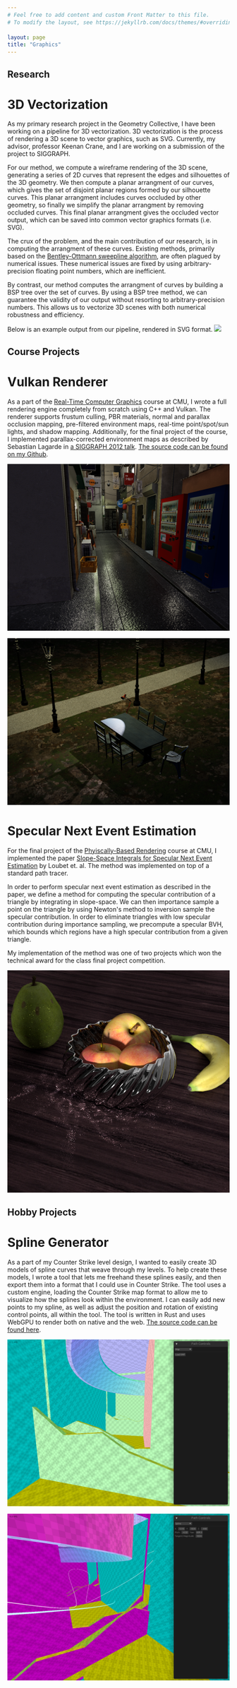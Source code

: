 ```yaml
---
# Feel free to add content and custom Front Matter to this file.
# To modify the layout, see https://jekyllrb.com/docs/themes/#overriding-theme-defaults

layout: page
title: "Graphics"
---
```

## Research
# 3D Vectorization
As my primary research project in the Geometry Collective, I have been working on a pipeline for 3D vectorization.
3D vectorization is the process of rendering a 3D scene to vector graphics, such as SVG.
Currently, my advisor, professor Keenan Crane, and I are working on a submission of the project to SIGGRAPH.

For our method, we compute a wireframe rendering of the 3D scene, generating a series of 2D curves that represent the edges and silhouettes of the 3D geometry.
We then compute a planar arrangment of our curves, which gives the set of disjoint planar regions formed by our silhouette curves.
This planar arrangment includes curves occluded by other geometry, so finally we simplify the planar arrangment by removing occluded curves.
This final planar arrangment gives the occluded vector output, which can be saved into common vector graphics formats (i.e. SVG).

The crux of the problem, and the main contribution of our research, is in computing the arrangment of these curves.
Existing methods, primarily based on the [Bentley-Ottmann sweepline algorithm](https://en.wikipedia.org/wiki/Bentley%E2%80%93Ottmann_algorithm), are often plagued by numerical issues.
These numerical issues are fixed by using arbitrary-precision floating point numbers, which are inefficient.

By contrast, our method computes the arrangment of curves by building a BSP tree over the set of curves.
By using a BSP tree method, we can guarantee the validity of our output without resorting to arbitrary-precision numbers.
This allows us to vectorize 3D scenes with both numerical robustness and efficiency.

Below is an example output from our pipeline, rendered in SVG format.
![](/assets/parthenon.svg)

## Course Projects
# Vulkan Renderer
As a part of the [Real-Time Computer Graphics](http://graphics.cs.cmu.edu/courses/15-472-s24/) course at CMU, I wrote a full rendering engine completely from scratch using C++ and Vulkan.
The renderer supports frustum culling, PBR materials, normal and parallax occlusion mapping, pre-filtered environment maps, real-time point/spot/sun lights, and shadow mapping.
Additionally, for the final project of the course, I implemented parallax-corrected environment maps as described by Sebastian Lagarde in [a SIGGRAPH 2012 talk](https://seblagarde.wordpress.com/2012/11/28/siggraph-2012-talk/).
[The source code can be found on my Github](https://github.com/TheDevelo/vulkan-renderer).

![](/assets/renderer1.png)

![](/assets/renderer2.png)

# Specular Next Event Estimation

For the final project of the [Phyiscally-Based Rendering](http://graphics.cs.cmu.edu/courses/15-468/) course at CMU, I implemented the paper [Slope-Space Integrals for Specular Next Event Estimation](https://rgl.epfl.ch/publications/Loubet2020Slope) by Loubet et. al.
The method was implemented on top of a standard path tracer.

In order to perform specular next event estimation as described in the paper, we define a method for computing the specular contribution of a triangle by integrating in slope-space.
We can then importance sample a point on the triangle by using Newton's method to inversion sample the specular contribution.
In order to eliminate triangles with low specular contribution during importance sampling, we precompute a specular BVH, which bounds which regions have a high specular contribution from a given triangle.

My implementation of the method was one of two projects which won the technical award for the class final project competition.

<div style="text-align:center"><img src="/assets/snee.png" /></div>

## Hobby Projects
# Spline Generator
As a part of my Counter Strike level design, I wanted to easily create 3D models of spline curves that weave through my levels.
To help create these models, I wrote a tool that lets me freehand these splines easily, and then export them into a format that I could use in Counter Strike.
The tool uses a custom engine, loading the Counter Strike map format to allow me to visualize how the splines look within the environment.
I can easily add new points to my spline, as well as adjust the position and rotation of existing control points, all within the tool.
The tool is written in Rust and uses WebGPU to render both on native and the web. [The source code can be found here](https://github.com/TheDevelo/botpath-generator/tree/rust).

![](/assets/spline1.png)

![](/assets/spline2.png)
